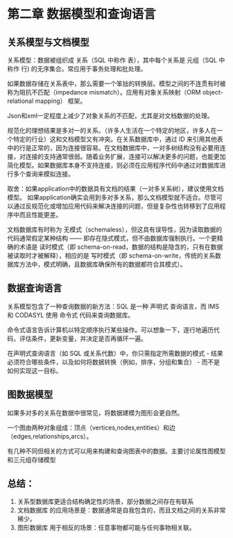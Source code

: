 # 第二章 数据模型和查询语言

## 关系模型与文档模型
关系模型：数据被组织成 关系（SQL 中称作 表），其中每个关系是 元组（SQL 中称作 行) 的无序集合。常应用于事务处理和批处理。

如果数据存储在关系表中，那么需要一个笨拙的转换层。模型之间的不连贯有时被称为阻抗不匹配（impedance mismatch）。应用有对象关系映射（ORM object-relational mapping） 框架。

Json和xml一定程度上减少了对象关系的不匹配，尤其是对文档数据的处理。

规范化的理想结果是多对一的关系。（许多人生活在一个特定的地区，许多人在一个特定的行业）这和文档模型又有冲突。在关系数据库中，通过 ID 来引用其他表中的行是正常的，因为连接很容易。在文档数据库中，一对多树结构没有必要用连接，对连接的支持通常很弱。随着业务扩展，连接可以解决更多的问题，也能更加简化模型。如果数据库本身不支持连接，则必须在应用程序代码中通过对数据库进行多个查询来模拟连接。

取舍：如果application中的数据具有文档的结果（一对多关系树），建议使用文档模型。
如果application确实会用到多对多关系，那么文档模型就不适合。尽管可以通过反规范化或增加应用代码来解决连接的问题，但是复杂性也转移到了应用程序中而且性能更差。

文档数据库有时称为 无模式（schemaless），但这具有误导性，因为读取数据的代码通常假定某种结构 —— 即存在隐式模式，但不由数据库强制执行。一个更精确的术语是 读时模式（即 schema-on-read，数据的结构是隐含的，只有在数据被读取时才被解释），相应的是 写时模式（即 schema-on-write，传统的关系数据库方法中，模式明确，且数据库确保所有的数据都符合其模式）。


## 数据查询语言
关系模型包含了一种查询数据的新方法：SQL 是一种 声明式 查询语言，而 IMS 和 CODASYL 使用 命令式 代码来查询数据库。

命令式语言告诉计算机以特定顺序执行某些操作。可以想象一下，逐行地遍历代码，评估条件，更新变量，并决定是否再循环一遍。

在声明式查询语言（如 SQL 或关系代数）中，你只需指定所需数据的模式 - 结果必须符合哪些条件，以及如何将数据转换（例如，排序，分组和集合） - 而不是如何实现这一目标。


## 图数据模型

如果多对多的关系在数据中很常见，将数据建模为图形会更自然。

一个图由两种对象组成：顶点（vertices,nodes,entities）和边（edges,relationships,arcs）。

有几种不同但相关的方式可以用来构建和查询图表中的数据。主要讨论属性图模型和三元组存储模型



## 总结：

1. 关系型数据库更适合结构确定性的场景，部分数据之间存在有联系
2. 文档数据库 的应用场景是：数据通常是自我包含的，而且文档之间的关系非常稀少。
3. 图形数据库 用于相反的场景：任意事物都可能与任何事物相关联。
